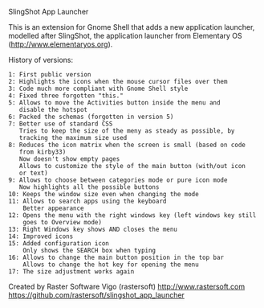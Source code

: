 SlingShot App Launcher

This is an extension for Gnome Shell that adds a new application launcher,
modelled after SlingShot, the application launcher from Elementary OS
(http://www.elementaryos.org).

History of versions:

    1: First public version
    2: Highlights the icons when the mouse cursor files over them
    3: Code much more compliant with Gnome Shell style
    4: Fixed three forgotten "this."
    5: Allows to move the Activities button inside the menu and
       disable the hotspot
    6: Packed the schemas (forgotten in version 5)
    7: Better use of standard CSS
       Tries to keep the size of the meny as steady as possible, by
       tracking the maximum size used
    8: Reduces the icon matrix when the screen is small (based on code
       from kirby33)
       Now doesn't show empty pages
       Allows to customize the style of the main button (with/out icon
       or text)
    9: Allows to choose between categories mode or pure icon mode
       Now highlights all the possible buttons
    10: Keeps the window size even when changing the mode
    11: Allows to search apps using the keyboard
        Better appearance
    12: Opens the menu with the right windows key (left windows key still
        goes to Overview mode)
    13: Right Windows key shows AND closes the menu
    14: Improved icons
    15: Added configuration icon
        Only shows the SEARCH box when typing
    16: Allows to change the main button position in the top bar
        Allows to change the hot key for opening the menu
    17: The size adjustment works again

Created by Raster Software Vigo (rastersoft)
http://www.rastersoft.com
https://github.com/rastersoft/slingshot_app_launcher
